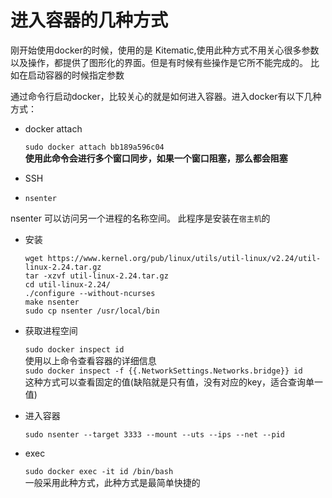 # 进入容器的几种方式

刚开始使用docker的时候，使用的是 Kitematic,使用此种方式不用关心很多参数以及操作，都提供了图形化的界面。但是有时候有些操作是它所不能完成的。 比如在启动容器的时候指定参数

通过命令行启动docker，比较关心的就是如何进入容器。进入docker有以下几种方式：

* docker attach

  `sudo docker attach bb189a596c04`  
    **使用此命令会进行多个窗口同步，如果一个窗口阻塞，那么都会阻塞**

* SSH

*  `nsenter`

  nsenter 可以访问另一个进程的名称空间。 此程序是安装在`宿主机`的

  * 安装

    ```
    wget https://www.kernel.org/pub/linux/utils/util-linux/v2.24/util-linux-2.24.tar.gz  
    tar -xzvf util-linux-2.24.tar.gz  
    cd util-linux-2.24/  
    ./configure --without-ncurses  
    make nsenter  
    sudo cp nsenter /usr/local/bin
    ```

  * 获取进程空间

    `sudo docker inspect id`  
      使用以上命令查看容器的详细信息  
      `sudo docker inspect -f {{.NetworkSettings.Networks.bridge}} id`  
      这种方式可以查看固定的值\(缺陷就是只有值，没有对应的key，适合查询单一值\)

  * 进入容器

    `sudo nsenter --target 3333 --mount --uts --ips --net --pid`

* exec

  `sudo docker exec -it id /bin/bash`  
    一般采用此种方式，此种方式是最简单快捷的



